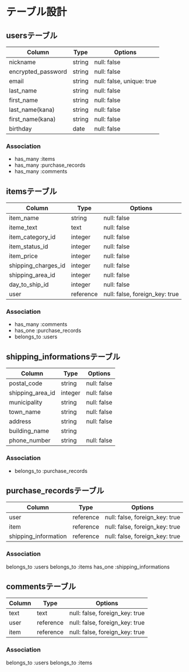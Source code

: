 # テーブル設計

## usersテーブル

| Column             | Type   | Options                   |
| ------------------ | ------ | ------------------------- |
| nickname           | string | null: false               |
| encrypted_password | string | null: false               |
| email              | string | null: false, unique: true |
| last_name          | string | null: false               |
| first_name         | string | null: false               |
| last_name(kana)    | string | null: false               |
| first_name(kana)   | string | null: false               |
| birthday           | date   | null: false               |


### Association

- has_many :items
- has_many :purchase_records
- has_many :comments


## itemsテーブル

| Column              | Type       | Options                        |
| ------------------- | ---------- | ------------------------------ |
| item_name           | string     | null: false                    |
| iteme_text          | text       | null: false                    |
| item_category_id    | integer    | null: false                    |
| item_status_id      | integer    | null: false                    |
| item_price          | integer    | null: false                    |
| shipping_charges_id | integer    | null: false                    |
| shipping_area_id    | integer    | null: false                    |
| day_to_ship_id      | integer    | null: false                    |
| user                | reference  | null: false, foreign_key: true |

### Association

- has_many   :comments
- has_one    :purchase_records
- belongs_to :users




## shipping_informationsテーブル

| Column           | Type      | Options     |
| ---------------- | --------- | ----------- |
| postal_code      | string    | null: false |
| shipping_area_id | integer   | null: false |
| municipality     | string    | null: false |
| town_name        | string    | null: false |
| address          | string    | null: false |
| building_name    | string    |             |
| phone_number     | string    | null: false |

### Association

- belongs_to :purchase_records


## purchase_recordsテーブル
| Column                  | Type      | Options                        |
| ----------------------- | --------- | ------------------------------ |
| user                    | reference | null: false, foreign_key: true |
| item                    | reference | null: false, foreign_key: true |
| shipping_information    | reference | null: false, foreign_key: true |

### Association

belongs_to :users
belongs_to :items
has_one    :shipping_informations


## commentsテーブル

| Column | Type      | Options                        |
| ------ | --------- | ------------------------------ |
| text   | text      | null: false, foreign_key: true |
| user   | reference | null: false, foreign_key: true |
| item   | reference | null: false, foreign_key: true |

### Association

belongs_to :users
belongs_to :items
